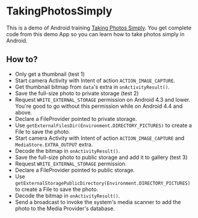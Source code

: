 # TakingPhotosSimply
This is a demo of Android training [Taking Photos Simply](https://developer.android.com/training/camera/photobasics.html). You get complete code from this demo App so you can learn how to take photos simply in Android.

## How to?
- Only get a thumbnail (test 1)
 - Start camera Activity with Intent of action `ACTION_IMAGE_CAPTURE`.
 - Get thumbnail bitmap from `data`'s extra in `onActivityResult()`.
- Save the full-size photo to private storage (test 2)
 - Request `WRITE_EXTERNAL_STORAGE` permission on Android 4.3 and lower. You're good to go without this permission while on Android 4.4 and above.
 - Declare a FileProvider pointed to private storage.
 - Use `getExternalFilesDir(Environment.DIRECTORY_PICTURES)` to create a File to save the photo.
 - Start camera Activity with Intent of action `ACTION_IMAGE_CAPTURE` and `MediaStore.EXTRA_OUTPUT` extra.
 - Decode the bitmap in `onActivityResult()`.
- Save the full-size photo to public storage and add it to gallery (test 3)
 - Request `WRITE_EXTERNAL_STORAGE` permission.
 - Declare a FileProvider pointed to public storage.
 - Use `getExternalStoragePublicDirectory(Environment.DIRECTORY_PICTURES)` to create a File to save the photo.
 - Decode the bitmap in `onActivityResult()`.
 - Send a broadcast to invoke the system's media scanner to add the photo to the Media Provider's database.
